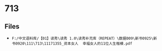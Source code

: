 # 713

## Files

- `F:/中文语料库/【01】读秀\读秀 1.0\读秀补充库（REPEAT）\数据009\新书0925\新书0920\111\713\11171355_资本女人  幸福女人的11位人生楷模.pdf`
